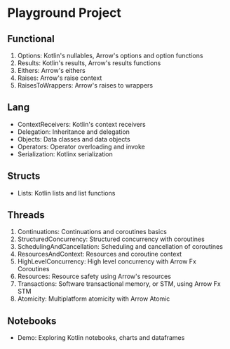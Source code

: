 # Playground Project

## Functional
1. Options: Kotlin's nullables, Arrow's options and option functions
2. Results: Kotlin's results, Arrow's results functions
3. Eithers: Arrow's eithers
4. Raises: Arrow's raise context
5. RaisesToWrappers: Arrow's raises to wrappers

## Lang
- ContextReceivers: Kotlin's context receivers
- Delegation: Inheritance and delegation
- Objects: Data classes and data objects
- Operators: Operator overloading and invoke
- Serialization: Kotlinx serialization

## Structs
- Lists: Kotlin lists and list functions

## Threads
1. Continuations: Continuations and coroutines basics
2. StructuredConcurrency: Structured concurrency with coroutines
3. SchedulingAndCancellation: Scheduling and cancellation of coroutines
4. ResourcesAndContext: Resources and coroutine context
5. HighLevelConcurrency: High level concurrency with Arrow Fx Coroutines
6. Resources: Resource safety using Arrow's resources
7. Transactions: Software transactional memory, or STM, using Arrow Fx STM
8. Atomicity: Multiplatform atomicity with Arrow Atomic

## Notebooks 
- Demo: Exploring Kotlin notebooks, charts and dataframes
